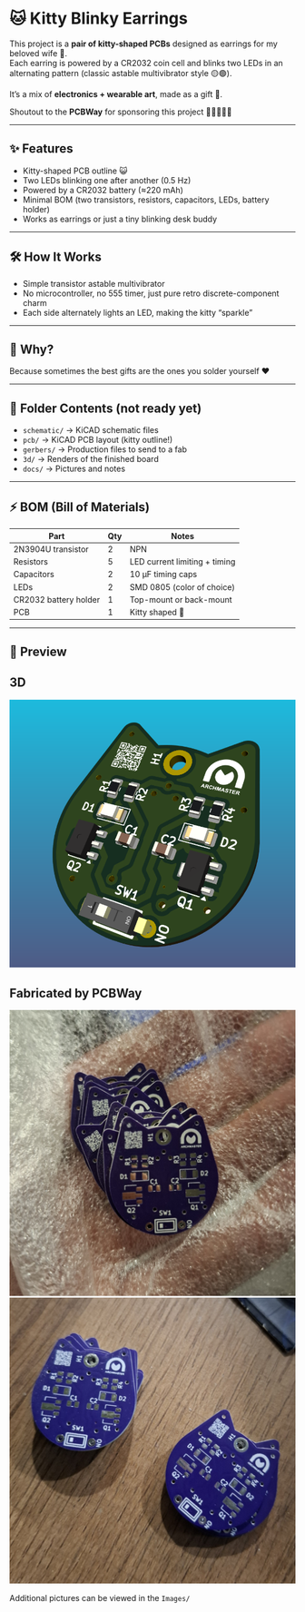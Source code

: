 # 🐱 Kitty Blinky Earrings

This project is a **pair of kitty-shaped PCBs** designed as earrings for my beloved wife 💖.  
Each earring is powered by a CR2032 coin cell and blinks two LEDs in an alternating pattern (classic astable multivibrator style 🟡🟢).  

It’s a mix of **electronics + wearable art**, made as a gift 💝.

Shoutout to the **PCBWay** for sponsoring this project 🥳🙌🥂🎆🥳

---

## ✨ Features
- Kitty-shaped PCB outline 😺
- Two LEDs blinking one after another (0.5 Hz)
- Powered by a CR2032 battery (≈220 mAh)
- Minimal BOM (two transistors, resistors, capacitors, LEDs, battery holder)
- Works as earrings or just a tiny blinking desk buddy

---

## 🛠️ How It Works
- Simple transistor astable multivibrator  
- No microcontroller, no 555 timer, just pure retro discrete-component charm  
- Each side alternately lights an LED, making the kitty “sparkle”

---

## 🎁 Why?
Because sometimes the best gifts are the ones you solder yourself ❤️

---

## 🧩 Folder Contents (not ready yet)
- `schematic/` → KiCAD schematic files  
- `pcb/` → KiCAD PCB layout (kitty outline!)  
- `gerbers/` → Production files to send to a fab  
- `3d/` → Renders of the finished board  
- `docs/` → Pictures and notes  

---

## ⚡ BOM (Bill of Materials)
| Part | Qty | Notes |
|------|-----|-------|
| 2N3904U transistor | 2 | NPN |
| Resistors | 5 | LED current limiting + timing |
| Capacitors | 2 | 10 µF timing caps |
| LEDs | 2 | SMD 0805 (color of choice) |
| CR2032 battery holder | 1 | Top-mount or back-mount |
| PCB | 1 | Kitty shaped 🐾 |

---

## 📸 Preview

## 3D
![3D-View](Images/3D-view.png)

## Fabricated by PCBWay
![Fab](Images/PCBway1.jpg)
![Fab](Images/PCBway2.jpg)

Additional pictures can be viewed in the `Images/`
